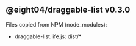 ## @eight04/draggable-list v0.3.0

Files copied from NPM (node_modules):
* draggable-list.iife.js: dist/*
